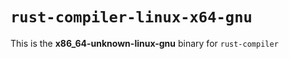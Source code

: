 # `rust-compiler-linux-x64-gnu`

This is the **x86_64-unknown-linux-gnu** binary for `rust-compiler`
